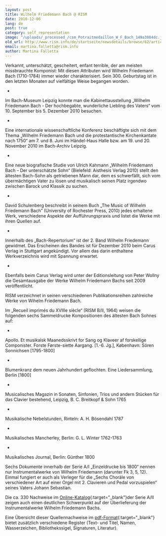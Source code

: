 ```yaml
---
layout: post
title: Wilhelm Friedemann Bach @ RISM
date: 2010-12-06
lang: de
post: true
category: self_representation
image: "/uploads/_processed_/csm_Potraitmedaillon_W_F_Bach_149a3804dc.jpg"
old_url: http://www.rism.info/de/startseite/newsdetails/browse/62/article/64/wilhelm-friedemann-bach-rism.html
email: martina.falletta@rism.info
author: Martina Falletta
---
```



Verkannt, unterschätzt, gescheitert, enfant terrible, der am meisten missbrauchte Komponist: Mit diesen Attributen wird Wilhelm Friedemann Bach (1710-1784) immer wieder charakterisiert. Sein 300. Geburtstag ist in den letzten Monaten auf vielfältige Weise begangen worden.

-

Im Bach-Museum Leipzig konnte man die Kabinettausstellung „Wilhelm Friedemann Bach - Der hochbegabte, wunderliche Liebling des Vaters“ vom 10. September bis 5. Dezember 2010 besuchen.

-

Eine internationale wissenschaftliche Konferenz beschäftigte sich mit dem Thema „Wilhelm Friedemann Bach und die protestantische Kirchenkantate nach 1750“ am 7. und 8. Juni im Händel-Haus Halle bzw. am 19. und 20. November 2010 im Bach-Archiv Leipzig.

-

Eine neue biografische Studie von Ulrich Kahmann „Wilhelm Friedemann Bach – Der unterschätzte Sohn“ (Bielefeld: Aisthesis Verlag 2010) stellt den ältesten Bach-Sohn als getriebenen Mann dar, dem es schwerfällt, sich vom übermächtigen Vater zu lösen und musikalisch seinen Platz irgendwo zwischen Barock und Klassik zu suchen.

-

David Schulenberg beschreibt in seinem Buch „The Music of Wilhelm Friedemann Bach” (University of Rochester Press, 2010) jedes erhaltene Werk, verschiedene Aspekte der Aufführungspraxis und listet die Werke mit ihren Quellen auf.

-

Innerhalb des „Bach-Repertorium“ ist der 2. Band Wilhelm Friedemann gewidmet. Das Erscheinen des Bandes ist für Dezember 2010 beim Carus Verlag in Stuttgart angekündigt. Vor allem das darin enthaltene Werkverzeichnis wird mit Spannung erwartet.

-

Ebenfalls beim Carus Verlag wird unter der Editionsleitung von Peter Wollny die Gesamtausgabe der Werke Wilhelm Friedemann Bachs seit 2009 veröffentlicht.



RISM verzeichnet in seinen verschiedenen Publikationsreihen zahlreiche Werke von Wihelm Friedemann Bach.

Im „Recueil imprimés du XVIIIe siècle“ (RISM B/II, 1964) weisen die folgenden sechs Sammeldrucke Kompositionen des ältesten Bach Sohnes auf:

-

Apollo. Et musikalsk Maanedsskrivt for Sang og Klaveer af forskellige Componister. Forste Første-siette Aargang. [1.-6. Jg.], København: Sören Sonnichsen [1795-1800]

-

Blumenkranz dem neuen Jahrhundert geflochten. Eine Liedersammlung, Berlin [1800]

-

Musicalisches Magazin in Sonaten, Sinfonien, Trios und andern Stücken für das Clavier bestehend, Leipzig, B. C. Breitkopf & Sohn 1765

-

Musikalische Nebelstunden, Rinteln: A. H. Bösendahl 1787

-

Musikalisches Mancherley, Berlin: G. L. Winter 1762-1763

-

Musikalisches Journal, Berlin: Günther 1800



Sechs Dokumente innerhalb der Serie A/I „Einzeldrucke bis 1800“ nennen nur Instrumentalwerke von Wilhelm Friedemann (darunter Fk 3, 5, 12). Einmal fungiert er auch als Verleger für die „Sechs Choräle von verschiedener Art auf einer Orgel mit 2. Clavieren und Pedal vorzuspielen“ seines Vaters Johann Sebastian.

Die ca. 330 Nachweise im [Online-Katalog](http://opac.rism.info/index.php?id=6&no_cache=1&L=0&tx_bsbsearch_pi1%5Bquery%5D%5B0%5D=bach%2C%20wilhelm%20friedemann&tx_bsbsearch_pi1%5Bnavigation%5D=%2Bsopacauthorinstitution%3A%5E%22Bach%2C%20Wilhelm%20Friedemann%22%24&tx_bsbsearch_pi1%5Bshownavi%5D%5Bsopacauthorinstitution%5D=5){:target="_blank"}der Serie A/II zeigen auch einen deutlichen Schwerpunkt auf der Überlieferung der Instrumentalwerke Wilhelm Friedemann Bachs.

Eine Übersicht dieser Quellennachweise im [pdf-Format](http://88.198.226.224/BachWF.pdf){:target="_blank"} bietet zusätzlich verschiedene Register (Text- und Titel, Namen, Wasserzeichen, Bibliothekssigel, Signaturen, Literatur).